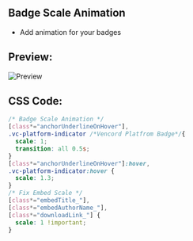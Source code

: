 ## Badge Scale Animation
- Add animation for your badges


## Preview:
<img src="assets/Discord_r3ovjmXoWy.gif" alt="Preview">



## CSS Code:
```css
/* Badge Scale Animation */
[class*="anchorUnderlineOnHover"],
.vc-platform-indicator /*Vencord Platfrom Badge*/{
  scale: 1;
  transition: all 0.5s;
}
[class*="anchorUnderlineOnHover"]:hover,
.vc-platform-indicator:hover {
  scale: 1.3;
}
/* Fix Embed Scale */
[class*="embedTitle_"],
[class*="embedAuthorName_"],
[class*="downloadLink_"] {
  scale: 1 !important;
}
```